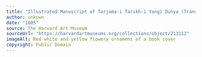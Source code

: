 ```yaml
---
title: "Illustrated Manuscript of Tarjama-i Tarikh-i Yangi Dunya (Translation of the History of the New World)"
author: unkown
date: "1805"
source: The Harvard Art Museum
sourceUrl: "https://harvardartmuseums.org/collections/object/213112"
imageAlt: Red white and yellow flowery ornament of a book cover
copyright: Public Domain
---
```

